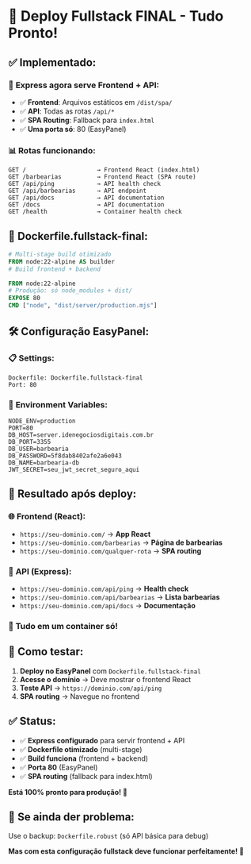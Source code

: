 # 🚀 Deploy Fullstack FINAL - Tudo Pronto!

## ✅ **Implementado:**

### 🔧 **Express agora serve Frontend + API:**

- ✅ **Frontend**: Arquivos estáticos em `/dist/spa/`
- ✅ **API**: Todas as rotas `/api/*`
- ✅ **SPA Routing**: Fallback para `index.html`
- ✅ **Uma porta só**: 80 (EasyPanel)

### 📊 **Rotas funcionando:**

```
GET /                    → Frontend React (index.html)
GET /barbearias          → Frontend React (SPA route)
GET /api/ping            → API health check
GET /api/barbearias      → API endpoint
GET /api/docs            → API documentation
GET /docs                → API documentation
GET /health              → Container health check
```

## 🐳 **Dockerfile.fullstack-final:**

```dockerfile
# Multi-stage build otimizado
FROM node:22-alpine AS builder
# Build frontend + backend

FROM node:22-alpine
# Produção: só node_modules + dist/
EXPOSE 80
CMD ["node", "dist/server/production.mjs"]
```

## 🛠️ **Configuração EasyPanel:**

### 📋 **Settings:**

```
Dockerfile: Dockerfile.fullstack-final
Port: 80
```

### 🔧 **Environment Variables:**

```
NODE_ENV=production
PORT=80
DB_HOST=server.idenegociosdigitais.com.br
DB_PORT=3355
DB_USER=barbearia
DB_PASSWORD=5f8dab8402afe2a6e043
DB_NAME=barbearia-db
JWT_SECRET=seu_jwt_secret_seguro_aqui
```

## 🎯 **Resultado após deploy:**

### 🌐 **Frontend (React):**

- `https://seu-dominio.com/` → **App React**
- `https://seu-dominio.com/barbearias` → **Página de barbearias**
- `https://seu-dominio.com/qualquer-rota` → **SPA routing**

### 🔌 **API (Express):**

- `https://seu-dominio.com/api/ping` → **Health check**
- `https://seu-dominio.com/api/barbearias` → **Lista barbearias**
- `https://seu-dominio.com/api/docs` → **Documentação**

### 📱 **Tudo em um container só!**

## 🚀 **Como testar:**

1. **Deploy no EasyPanel** com `Dockerfile.fullstack-final`
2. **Acesse o domínio** → Deve mostrar o frontend React
3. **Teste API** → `https://dominio.com/api/ping`
4. **SPA routing** → Navegue no frontend

## ✅ **Status:**

- ✅ **Express configurado** para servir frontend + API
- ✅ **Dockerfile otimizado** (multi-stage)
- ✅ **Build funciona** (frontend + backend)
- ✅ **Porta 80** (EasyPanel)
- ✅ **SPA routing** (fallback para index.html)

**Está 100% pronto para produção! 🎯**

## 🔄 **Se ainda der problema:**

Use o backup: `Dockerfile.robust` (só API básica para debug)

**Mas com esta configuração fullstack deve funcionar perfeitamente! 🚀**
